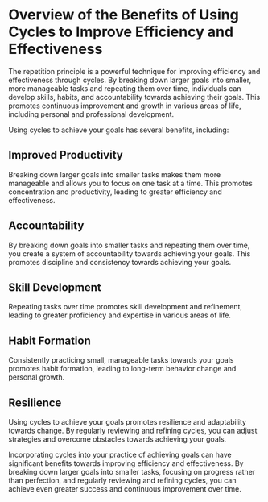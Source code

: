 Overview of the Benefits of Using Cycles to Improve Efficiency and Effectiveness
==============================================================================================

The repetition principle is a powerful technique for improving efficiency and effectiveness through cycles. By breaking down larger goals into smaller, more manageable tasks and repeating them over time, individuals can develop skills, habits, and accountability towards achieving their goals. This promotes continuous improvement and growth in various areas of life, including personal and professional development.

Using cycles to achieve your goals has several benefits, including:

Improved Productivity
---------------------

Breaking down larger goals into smaller tasks makes them more manageable and allows you to focus on one task at a time. This promotes concentration and productivity, leading to greater efficiency and effectiveness.

Accountability
--------------

By breaking down goals into smaller tasks and repeating them over time, you create a system of accountability towards achieving your goals. This promotes discipline and consistency towards achieving your goals.

Skill Development
-----------------

Repeating tasks over time promotes skill development and refinement, leading to greater proficiency and expertise in various areas of life.

Habit Formation
---------------

Consistently practicing small, manageable tasks towards your goals promotes habit formation, leading to long-term behavior change and personal growth.

Resilience
----------

Using cycles to achieve your goals promotes resilience and adaptability towards change. By regularly reviewing and refining cycles, you can adjust strategies and overcome obstacles towards achieving your goals.

Incorporating cycles into your practice of achieving goals can have significant benefits towards improving efficiency and effectiveness. By breaking down larger goals into smaller tasks, focusing on progress rather than perfection, and regularly reviewing and refining cycles, you can achieve even greater success and continuous improvement over time.
